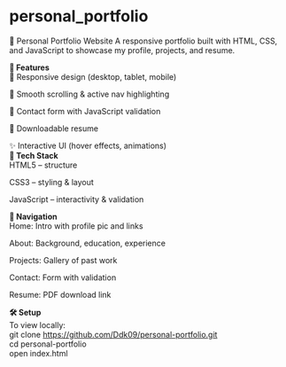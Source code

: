 ﻿# personal_portfolio
💼 Personal Portfolio Website
A responsive portfolio built with HTML, CSS, and JavaScript to showcase my profile, projects, and resume.<br>

**🚀 Features**<br>
📱 Responsive design (desktop, tablet, mobile)<br>

🧭 Smooth scrolling & active nav highlighting<br>

📩 Contact form with JavaScript validation<br>

📄 Downloadable resume<br>

✨ Interactive UI (hover effects, animations)<br>
**🔧 Tech Stack**<br>
HTML5 – structure<br>

CSS3 – styling & layout<br>

JavaScript – interactivity & validation<br>

**🧭 Navigation**<br>
Home: Intro with profile pic and links<br>

About: Background, education, experience<br>

Projects: Gallery of past work<br>

Contact: Form with validation<br>

Resume: PDF download link<br>

**🛠 Setup**<br>
To view locally:<br>
git clone https://github.com/Ddk09/personal-portfolio.git<br>
cd personal-portfolio<br>
open index.html
